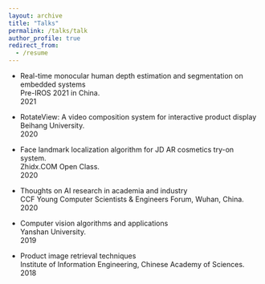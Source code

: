 ```yaml
---
layout: archive
title: "Talks"
permalink: /talks/talk
author_profile: true
redirect_from:
  - /resume
---
```

* Real-time monocular human depth estimation and segmentation on embedded systems  
 Pre-IROS 2021 in China.  
2021

* RotateView: A video composition system for interactive product display  
 Beihang University.  
2020 
 
* Face landmark localization algorithm for JD AR cosmetics try-on system.   
 Zhidx.COM Open Class.  
2020 
   
* Thoughts on AI research in academia and industry  
CCF Young Computer Scientists & Engineers Forum, Wuhan, China.   
2020  
   
* Computer vision algorithms and applications  
  Yanshan University.   
 2019   
* Product image retrieval techniques  
 Institute of Information Engineering, Chinese Academy of Sciences.  
2018

